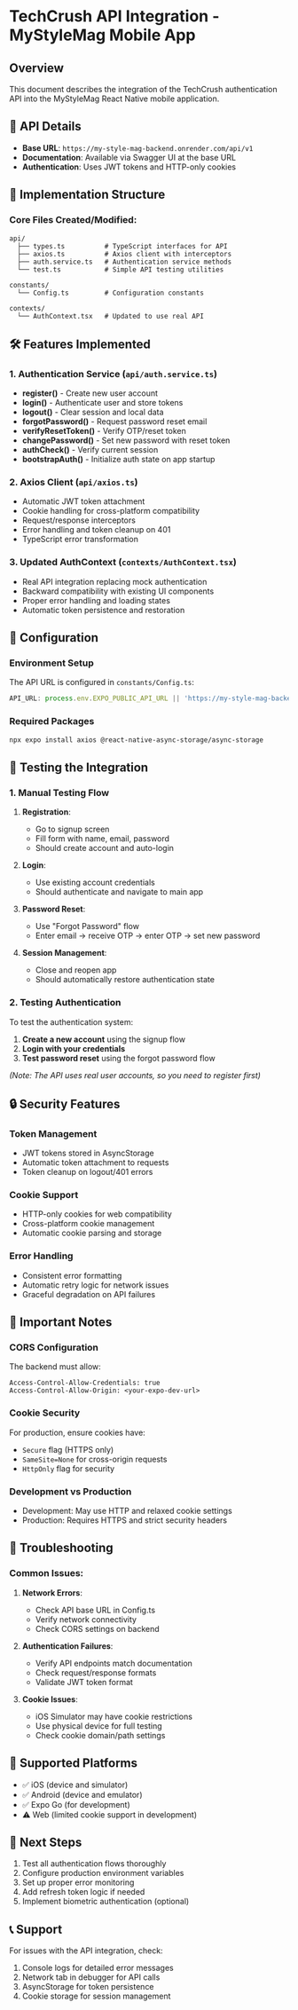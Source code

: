 # TechCrush API Integration - MyStyleMag Mobile App

## Overview
This document describes the integration of the TechCrush authentication API into the MyStyleMag React Native mobile application.

## 🔗 API Details
- **Base URL**: `https://my-style-mag-backend.onrender.com/api/v1`
- **Documentation**: Available via Swagger UI at the base URL
- **Authentication**: Uses JWT tokens and HTTP-only cookies

## 📁 Implementation Structure

### Core Files Created/Modified:
```
api/
  ├── types.ts          # TypeScript interfaces for API
  ├── axios.ts          # Axios client with interceptors
  ├── auth.service.ts   # Authentication service methods
  └── test.ts           # Simple API testing utilities

constants/
  └── Config.ts         # Configuration constants

contexts/
  └── AuthContext.tsx   # Updated to use real API
```

## 🛠️ Features Implemented

### 1. Authentication Service (`api/auth.service.ts`)
- **register()** - Create new user account
- **login()** - Authenticate user and store tokens
- **logout()** - Clear session and local data  
- **forgotPassword()** - Request password reset email
- **verifyResetToken()** - Verify OTP/reset token
- **changePassword()** - Set new password with reset token
- **authCheck()** - Verify current session
- **bootstrapAuth()** - Initialize auth state on app startup

### 2. Axios Client (`api/axios.ts`)
- Automatic JWT token attachment
- Cookie handling for cross-platform compatibility
- Request/response interceptors
- Error handling and token cleanup on 401
- TypeScript error transformation

### 3. Updated AuthContext (`contexts/AuthContext.tsx`)
- Real API integration replacing mock authentication
- Backward compatibility with existing UI components
- Proper error handling and loading states
- Automatic token persistence and restoration

## 🔧 Configuration

### Environment Setup
The API URL is configured in `constants/Config.ts`:
```typescript
API_URL: process.env.EXPO_PUBLIC_API_URL || 'https://my-style-mag-backend.onrender.com/api/v1'
```

### Required Packages
```bash
npx expo install axios @react-native-async-storage/async-storage
```

## 🧪 Testing the Integration

### 1. Manual Testing Flow
1. **Registration**: 
   - Go to signup screen
   - Fill form with name, email, password
   - Should create account and auto-login

2. **Login**:
   - Use existing account credentials
   - Should authenticate and navigate to main app

3. **Password Reset**:
   - Use "Forgot Password" flow
   - Enter email → receive OTP → enter OTP → set new password

4. **Session Management**:
   - Close and reopen app
   - Should automatically restore authentication state

### 2. Testing Authentication
To test the authentication system:
1. **Create a new account** using the signup flow
2. **Login with your credentials** 
3. **Test password reset** using the forgot password flow

*(Note: The API uses real user accounts, so you need to register first)*

## 🔒 Security Features

### Token Management
- JWT tokens stored in AsyncStorage
- Automatic token attachment to requests
- Token cleanup on logout/401 errors

### Cookie Support
- HTTP-only cookies for web compatibility
- Cross-platform cookie management
- Automatic cookie parsing and storage

### Error Handling
- Consistent error formatting
- Automatic retry logic for network issues
- Graceful degradation on API failures

## 🚨 Important Notes

### CORS Configuration
The backend must allow:
```
Access-Control-Allow-Credentials: true
Access-Control-Allow-Origin: <your-expo-dev-url>
```

### Cookie Security
For production, ensure cookies have:
- `Secure` flag (HTTPS only)
- `SameSite=None` for cross-origin requests
- `HttpOnly` flag for security

### Development vs Production
- Development: May use HTTP and relaxed cookie settings
- Production: Requires HTTPS and strict security headers

## 🐛 Troubleshooting

### Common Issues:

1. **Network Errors**:
   - Check API base URL in Config.ts
   - Verify network connectivity
   - Check CORS settings on backend

2. **Authentication Failures**:
   - Verify API endpoints match documentation
   - Check request/response formats
   - Validate JWT token format

3. **Cookie Issues**:
   - iOS Simulator may have cookie restrictions
   - Use physical device for full testing
   - Check cookie domain/path settings

## 📱 Supported Platforms
- ✅ iOS (device and simulator)
- ✅ Android (device and emulator)  
- ✅ Expo Go (for development)
- ⚠️ Web (limited cookie support in development)

## 🔄 Next Steps
1. Test all authentication flows thoroughly
2. Configure production environment variables
3. Set up proper error monitoring
4. Add refresh token logic if needed
5. Implement biometric authentication (optional)

## 📞 Support
For issues with the API integration, check:
1. Console logs for detailed error messages
2. Network tab in debugger for API calls
3. AsyncStorage for token persistence
4. Cookie storage for session management 